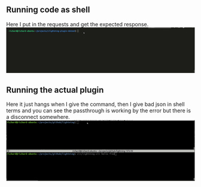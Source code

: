 ## Running code as shell

Here I put in the requests and get the expected response.
![run build from shell](shell.gif)

## Running the actual plugin

Here it just hangs when I give the command, then I give bad json in shell terms and you can see the passthrough is working by the error but there is a disconnect somewhere.
![run build against clightning as plugin](cl.gif)
